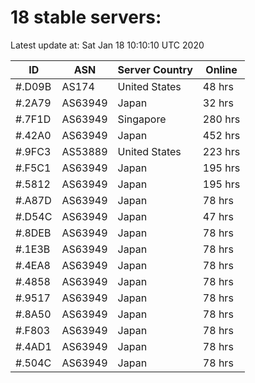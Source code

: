 # 18 stable servers:

Latest update at: Sat Jan 18 10:10:10 UTC 2020

| ID | ASN | Server Country | Online |
| -- | --- | -------------- | ------ |
| #.D09B | AS174 | United States | 48 hrs |
| #.2A79 | AS63949 | Japan | 32 hrs |
| #.7F1D | AS63949 | Singapore | 280 hrs |
| #.42A0 | AS63949 | Japan | 452 hrs |
| #.9FC3 | AS53889 | United States | 223 hrs |
| #.F5C1 | AS63949 | Japan | 195 hrs |
| #.5812 | AS63949 | Japan | 195 hrs |
| #.A87D | AS63949 | Japan | 78 hrs |
| #.D54C | AS63949 | Japan | 47 hrs |
| #.8DEB | AS63949 | Japan | 78 hrs |
| #.1E3B | AS63949 | Japan | 78 hrs |
| #.4EA8 | AS63949 | Japan | 78 hrs |
| #.4858 | AS63949 | Japan | 78 hrs |
| #.9517 | AS63949 | Japan | 78 hrs |
| #.8A50 | AS63949 | Japan | 78 hrs |
| #.F803 | AS63949 | Japan | 78 hrs |
| #.4AD1 | AS63949 | Japan | 78 hrs |
| #.504C | AS63949 | Japan | 78 hrs |

